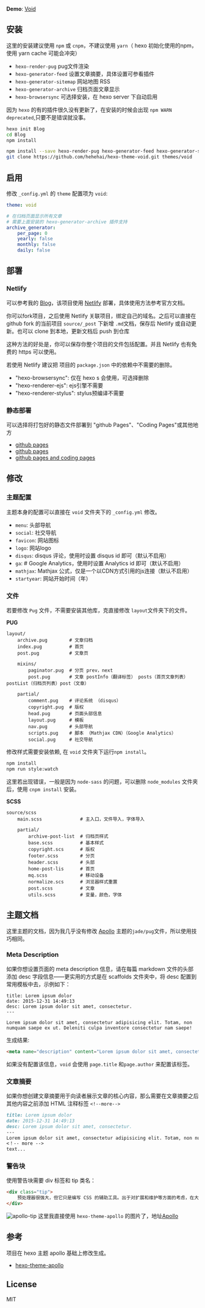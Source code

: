 **Demo**: [Void](http://hehehai.cn/)

## 安装

这里的安装建议使用 `npm` 或 `cnpm`，不建议使用 `yarn`（ hexo 初始化使用的npm，使用 yarn cache 可能会冲突）

- `hexo-render-pug` pug文件渲染
- `hexo-generator-feed` 设置文章摘要，具体设置可参看插件
- `hexo-generator-sitemap` 网站地图 RSS
- `hexo-generator-archive` 归档页面文章显示
- `hexo-browsersync` 可选择安装，在 hexo server 下自动启用

因为 `hexo` 的有的插件很久没有更新了，在安装的时候会出现 `npm WARN deprecated`,只要不是错误就没事。

``` bash
hexo init Blog
cd Blog
npm install

npm install --save hexo-render-pug hexo-generator-feed hexo-generator-sitemap hexo-browsersync hexo-generator-archive
git clone https://github.com/hehehai/hexo-theme-void.git themes/void
```
## 启用

修改 `_config.yml` 的 `theme` 配置项为 `void`:

```yaml
theme: void

# 在归档页面显示所有文章
# 需要上面安装的 hexo-generator-archive 插件支持
archive_generator:
    per_page: 0
    yearly: false
    monthly: false
    daily: false
```

## 部署
### Netlify
可以参考我的 [Blog](https://github.com/hehehai/blog)，该项目使用 [Netlify](https://netlify.com) 部署，具体使用方法参考官方文档。

你可以fork项目，之后使用 Netlify 关联项目，绑定自己的域名。之后可以直接在 github fork 的当前项目 `source/_post` 下新增 `.md`文档，保存后 Netlify 或自动更新。也可以 clone 到本地，更新文档后 push 到仓库

这种方法的好处是，你可以保存你整个项目的文件包括配置。并且 Netlify 也有免费的 https 可以使用。

若使用 Netlify 建议把 项目的 `package.json` 中的依赖中不需要的删除。
- "hexo-browsersync": 仅在 hexo s 会使用，可选择删除
- "hexo-renderer-ejs": ejs引擎不需要
- "hexo-renderer-stylus": stylus预编译不需要

### 静态部署
可以选择将打包好的静态文件部署到 "github Pages"、"Coding Pages"或其他地方
- [github pages](http://www.jianshu.com/p/834d7cc0668d)
- [github pages](https://linghucong.js.org/2016/04/15/2016-04-15-hexo-github-pages-blog/)
- [github pages and coding pages](http://shomy.top/2016/03/03/hexo-in-coding-github/)

## 修改
### 主题配置
主题本身的配置可以直接在 `void` 文件夹下的 `_config.yml` 修改。
- `menu`: 头部导航
- `social`: 社交导航
- `favicon`: 网站图标
- `logo`: 网站logo
- `disqus`: disqus 评论，使用时设置 disqus id 即可（默认不启用）
- `ga`: # Google Analytics，使用时设置 Analytics id  即可（默认不启用）
- `mathjax`: Mathjax 公式，仅是一个以CDN方式引用的js连接（默认不启用）
- `startyear`: 网站开始时间（年）

### 文件
若要修改 `Pug` 文件，不需要安装其他库，克直接修改 `layout`文件夹下的文件。

**PUG**
```
layout/
    archive.pug        # 文章归档  
    index.pug          # 首页
    post.pug           # 文章页

    mixins/
        paginator.pug  # 分页 prev，next
        post.pug       # 文章 postInfo（翻译标签） posts（首页文章列表）postList（归档页列表）post（文章）
              
    partial/             
        comment.pug    # 评论系统 （disqus）
        copyright.pug  # 版权
        head.pug       # 页面头部信息
        layout.pug     # 模板
        nav.pug        # 头部导航
        scripts.pug    # 脚本 （Mathjax CDN）（Google Analytics）
        social.pug     # 社交导航
```

修改样式需要安装依赖, 在 `void` 文件夹下运行`npm install`。
``` bash
npm install
npm run style:watch
```
这里若出现错误，一般是因为 `node-sass` 的问题，可以删除 `node_modules` 文件夹后，使用 `cnpm install` 安装。

**SCSS**
```
source/scss
    main.scss              # 主入口，文件导入，字体导入

    partial/
        archive-post-list  # 归档页样式
        base.scss          # 基本样式
        copyright.scs      # 版权
        footer.scss        # 分页
        header.scss        # 头部
        home-post-lis      # 首页
        mq.scss            # 移动设备
        normalize.scs      # 浏览器样式重置
        post.scss          # 文章
        utils.scss         # 变量，颜色，字体
```

## 主题文档
这里主题的文档，因为我几乎没有修改 [Apollo](https://github.com/pinggod/hexo-theme-apollo/blob/master/doc%2Fdoc-zh.md) 主题的`jade/pug`文件，所以使用技巧相同。
### Meta Description
如果你想设置页面的 meta description 信息，请在每篇 markdown 文件的头部添加 desc 字段信息——更实用的方式是在 scaffolds 文件夹中，将 desc 配置到常用模板中去，示例如下：
```
title: Lorem ipsum dolor
date: 2015-12-31 14:49:13
desc: Lorem ipsum dolor sit amet, consectetur.
---

Lorem ipsum dolor sit amet, consectetur adipisicing elit. Totam, non numquam saepe ex ut. Deleniti culpa inventore consectetur nam saepe!
```
生成结果:
``` html
<meta name="description" content="Lorem ipsum dolor sit amet, consectetur.">
```
如果没有配置该信息，`void` 会使用 `page.title` 和`page.author` 来配置该标签。

### 文章摘要
如果你想创建文章摘要用于向读者展示文章的核心内容，那么需要在文章摘要之后其他内容之前添加 HTML 注释标签 `<!--more-->`
``` md
title: Lorem ipsum dolor
date: 2015-12-31 14:49:13
desc: Lorem ipsum dolor sit amet, consectetur.
---
Lorem ipsum dolor sit amet, consectetur adipisicing elit. Totam, non numquam saepe ex ut. Deleniti culpa inventore consectetur nam saepe!
<！-- more -->
text...
```

### 警告块
使用警告块需要 div 标签和 tip 类名：
``` html
<div class="tip">
    预处理器很强大，但它只是编写 CSS 的辅助工具。出于对扩展和维护等方面的考虑，在大型项目中有必要使用预处理器构建 CSS；但是对于小型项目，原生的 CSS 可能是一种更好的选择。不要肆意使用预处理器！
</div>
```
![apollo-tip](https://cloud.githubusercontent.com/assets/9530963/11359678/489a510c-92b9-11e5-9256-341cef6999b6.png)
这里我直接使用 `hexo-theme-apollo` 的图片了，地址[Apollo](https://github.com/pinggod/hexo-theme-apollo)

## 参考
项目在 hexo 主题 apollo 基础上修改生成。
- [hexo-theme-apollo](https://github.com/pinggod/hexo-theme-apollo)

## License
MIT
